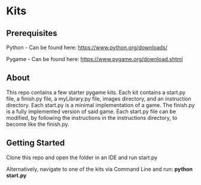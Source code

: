 # Kits

## Prerequisites

Python - Can be found here: https://www.python.org/downloads/

Pygame - Can be found here: https://www.pygame.org/download.shtml

## About

This repo contains a few starter pygame kits. Each kit contains a start.py file, a finish.py file, a myLibrary.py file, images directory, and an instruction directory.  Each start.py is a minimal implementation of a game.  The finish.py is a fully implemented version of said game. Each start.py file can be modified, by following the instructions in the instructions directory, to become like the finish.py.

## Getting Started

Clone this repo and open the folder in an IDE and run start.py

Alternatively, navigate to one of the kits via Command Line and run: **python start.py**
